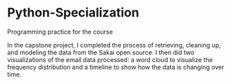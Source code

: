 # Python-Specialization

Programming practice for the course

In the capstone project, I completed the process of retrieving, cleaning up, and modeling the data from the Sakai open source. I then did two visualizations of the email data processed: a word cloud to visualize the frequency distribution and a timeline to show how the data is changing over time.
